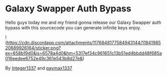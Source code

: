 # Galaxy Swapper Auth Bypass
Hello guys today me and my friend gonna release our Galaxy Swapper auth bypass with this sourcecode you can generate infinite keys enjoy.

!(https://cdn.discordapp.com/attachments/1176848177584943144/1184198520689926164/sticker.png?ex=658b19d0&is=6578a4d0&hm=5317ef34c961651c13b51ed4bbdd48f685a016eedee6752e49c361e543b8d27e&)

By [Integer1337](https://github.com/yxsyn) and [paymax1337](https://github.com/paymax1337)

